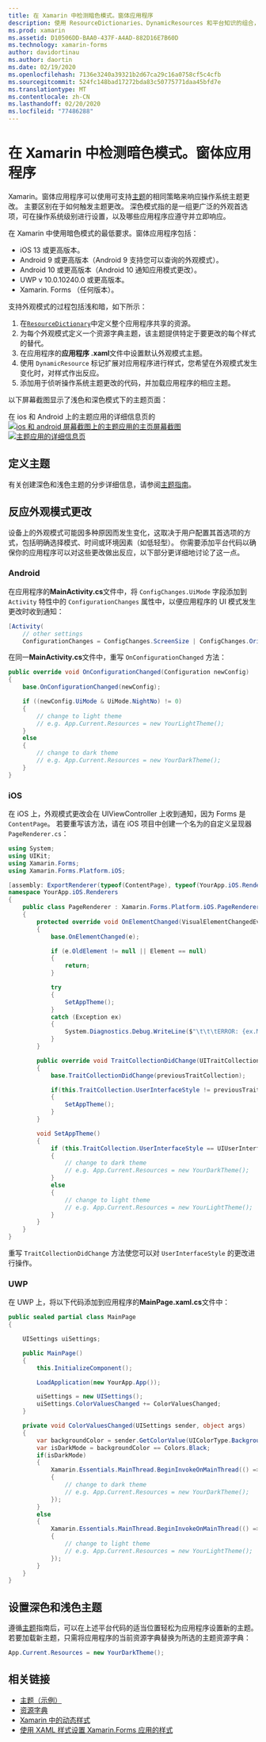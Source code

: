 ```yaml
---
title: 在 Xamarin 中检测暗色模式。窗体应用程序
description: 使用 ResourceDictionaries、DynamicResources 和平台知识的组合，可以在任何 Xamarin 应用程序应用程序中支持暗色模式。
ms.prod: xamarin
ms.assetid: D10506DD-BAA0-437F-A4AD-882D16E7B60D
ms.technology: xamarin-forms
author: davidortinau
ms.author: daortin
ms.date: 02/19/2020
ms.openlocfilehash: 7136e3240a39321b2d67ca29c16a0758cf5c4cfb
ms.sourcegitcommit: 524fc148bad17272bda83c50775771daa45bfd7e
ms.translationtype: MT
ms.contentlocale: zh-CN
ms.lasthandoff: 02/20/2020
ms.locfileid: "77486288"
---
```

# <a name="detect-dark-mode-in-xamarinforms-applications"></a>在 Xamarin 中检测暗色模式。窗体应用程序

Xamarin。窗体应用程序可以使用可支持[主题](theming.md)的相同策略来响应操作系统主题更改。 主要区别在于如何触发主题更改。 深色模式指的是一组更广泛的外观首选项，可在操作系统级别进行设置，以及哪些应用程序应遵守并立即响应。

在 Xamarin 中使用暗色模式的最低要求。窗体应用程序包括：

- iOS 13 或更高版本。
- Android 9 或更高版本（Android 9 支持您可以查询的外观模式）。
- Android 10 或更高版本（Android 10 通知应用模式更改）。
- UWP v 10.0.10240.0 或更高版本。
- Xamarin. Forms （任何版本）。

支持外观模式的过程包括浅和暗，如下所示：

1. 在[`ResourceDictionary`](xref:Xamarin.Forms.ResourceDictionary)中定义整个应用程序共享的资源。
2. 为每个外观模式定义一个资源字典主题，该主题提供特定于要更改的每个样式的替代。
3. 在应用程序的**应用程序 .xaml**文件中设置默认外观模式主题。
4. 使用 `DynamicResource` 标记扩展对应用程序进行样式，您希望在外观模式发生变化时，对样式作出反应。
5. 添加用于侦听操作系统主题更改的代码，并加载应用程序的相应主题。

以下屏幕截图显示了浅色和深色模式下的主题页面：

在 ios 和 Android 上的主题应用的详细信息页的[![ios 和 android
屏幕截图上的主题应用的主页屏幕截图](theming-images/main-page-both-themes.png "主题应用的主页")](theming-images/main-page-both-themes-large.png#lightbox "主题应用的主页") [ ![](theming-images/detail-page-both-themes.png "主题应用的详细信息页")](theming-images/detail-page-both-themes-large.png#lightbox "主题应用的详细信息页")

## <a name="define-themes"></a>定义主题

有关创建深色和浅色主题的分步详细信息，请参阅[主题指南](theming.md)。

## <a name="react-to-appearance-mode-changes"></a>反应外观模式更改

设备上的外观模式可能因多种原因而发生变化，这取决于用户配置其首选项的方式，包括明确选择模式、时间或环境因素（如低轻型）。 你需要添加平台代码以确保你的应用程序可以对这些更改做出反应，以下部分更详细地讨论了这一点。

### <a name="android"></a>Android

在应用程序的**MainActivity.cs**文件中，将 `ConfigChanges.UiMode` 字段添加到 `Activity` 特性中的 `ConfigurationChanges` 属性中，以便应用程序的 UI 模式发生更改时收到通知：

```csharp
[Activity(
    // other settings
    ConfigurationChanges = ConfigChanges.ScreenSize | ConfigChanges.Orientation | ConfigChanges.UiMode)]
```

在同一**MainActivity.cs**文件中，重写 `OnConfigurationChanged` 方法：

```csharp
public override void OnConfigurationChanged(Configuration newConfig)
{
    base.OnConfigurationChanged(newConfig);

    if ((newConfig.UiMode & UiMode.NightNo) != 0)
    {
        // change to light theme
        // e.g. App.Current.Resources = new YourLightTheme();
    }
    else
    {
        // change to dark theme
        // e.g. App.Current.Resources = new YourDarkTheme();
    }
}
```

### <a name="ios"></a>iOS

在 iOS 上，外观模式更改会在 UIViewController 上收到通知，因为 Forms 是 `ContentPage`。 若要重写该方法，请在 iOS 项目中创建一个名为的自定义呈现器 `PageRenderer.cs`：

```csharp
using System;
using UIKit;
using Xamarin.Forms;
using Xamarin.Forms.Platform.iOS;

[assembly: ExportRenderer(typeof(ContentPage), typeof(YourApp.iOS.Renderers.PageRenderer))]
namespace YourApp.iOS.Renderers
{
    public class PageRenderer : Xamarin.Forms.Platform.iOS.PageRenderer
    {
        protected override void OnElementChanged(VisualElementChangedEventArgs e)
        {
            base.OnElementChanged(e);

            if (e.OldElement != null || Element == null)
            {
                return;
            }

            try
            {
                SetAppTheme();
            }
            catch (Exception ex)
            {
                System.Diagnostics.Debug.WriteLine($"\t\t\tERROR: {ex.Message}");
            }
        }

        public override void TraitCollectionDidChange(UITraitCollection previousTraitCollection)
        {
            base.TraitCollectionDidChange(previousTraitCollection);

            if(this.TraitCollection.UserInterfaceStyle != previousTraitCollection.UserInterfaceStyle)
            {
                SetAppTheme();
            }
        }

        void SetAppTheme()
        {
            if (this.TraitCollection.UserInterfaceStyle == UIUserInterfaceStyle.Dark)
            {
                // change to dark theme
                // e.g. App.Current.Resources = new YourDarkTheme();
            }
            else
            {
                // change to light theme
                // e.g. App.Current.Resources = new YourLightTheme();
            }
        }
    }
}
```

重写 `TraitCollectionDidChange` 方法使您可以对 `UserInterfaceStyle` 的更改进行操作。

### <a name="uwp"></a>UWP

在 UWP 上，将以下代码添加到应用程序的**MainPage.xaml.cs**文件中：

```csharp
public sealed partial class MainPage
{

    UISettings uiSettings;

    public MainPage()
    {
        this.InitializeComponent();

        LoadApplication(new YourApp.App());

        uiSettings = new UISettings();
        uiSettings.ColorValuesChanged += ColorValuesChanged;
    }

    private void ColorValuesChanged(UISettings sender, object args)
    {
        var backgroundColor = sender.GetColorValue(UIColorType.Background);
        var isDarkMode = backgroundColor == Colors.Black;
        if(isDarkMode)
        {
            Xamarin.Essentials.MainThread.BeginInvokeOnMainThread(() =>
            {
                // change to dark theme
                // e.g. App.Current.Resources = new YourDarkTheme();
            });
        }
        else
        {
            Xamarin.Essentials.MainThread.BeginInvokeOnMainThread(() =>
            {
                // change to light theme
                // e.g. App.Current.Resources = new YourLightTheme();
            });
        }
    }
}
```

## <a name="set-dark-and-light-themes"></a>设置深色和浅色主题

遵循[主题](theming.md)指南后，可以在上述平台代码的适当位置轻松为应用程序设置新的主题。 若要加载新主题，只需将应用程序的当前资源字典替换为所选的主题资源字典：

```csharp
App.Current.Resources = new YourDarkTheme();
```

## <a name="related-links"></a>相关链接

- [主题（示例）](https://docs.microsoft.com/samples/xamarin/xamarin-forms-samples/userinterface-theming/)
- [资源字典](~/xamarin-forms/xaml/resource-dictionaries.md)
- [Xamarin 中的动态样式](~/xamarin-forms/user-interface/styles/xaml/dynamic.md)
- [使用 XAML 样式设置 Xamarin.Forms 应用的样式](~/xamarin-forms/user-interface/styles/xaml/index.md)

